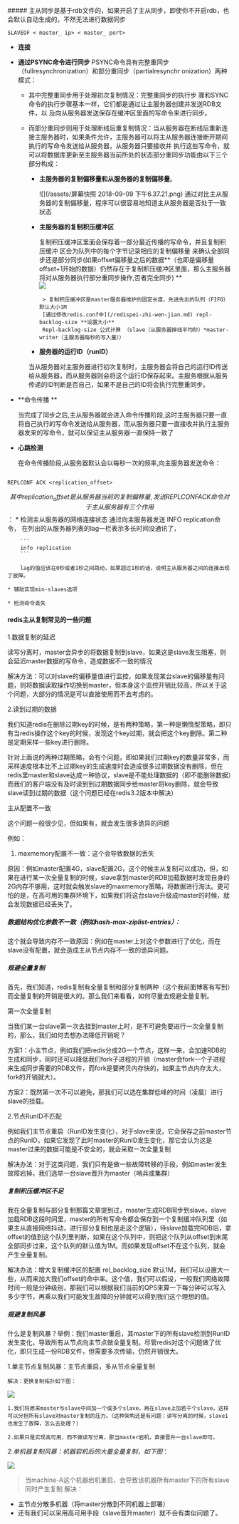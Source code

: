 [](/chi-jiu-hua.md)##### 主从同步是基于rdb文件的，如果开启了主从同步，即使你不开启rdb，也会默认自动生成的，不然无法进行数据同步

```
SLAVEOF < master_ ip> < master_ port>
```


* **连接**

* **通过PSYNC命令进行同步**
PSYNC命令具有完整重同步（fullresynchronization）和部分重同步（partialresynchr    onization）两种模式：
    
    * 其中完整重同步用于处理初次复制情况：完整重同步的执行步    骤和SYNC命令的执行步骤基本一样，它们都是通过让主服务器创建并发送RDB文件，以    及向从服务器发送保存在缓冲区里面的写命令来进行同步。
    
    * 而部分重同步则用于处理断线后重复制情况：当从服务器在断线后重新连接主服务器时，如果条件允许，主服务器可以将主从服务器连接断开期间执行的写命令发送给从服务器，从服务器只要接收并    执行这些写命令，就可以将数据库更新至主服务器当前所处的状态部分重同步功能由以下三个部分构成：
    
        * **主服务器的复制偏移量和从服务器的复制偏移量**。
        
            ![](/assets/屏幕快照 2018-09-09 下午6.37.21.png)
            通过对比主从服务器的复制偏移量，程序可以很容易地知道主从服务器是否处于一致状态
        * **主服务器的复制积压缓冲区**
            
            复制积压缓冲区里面会保存着一部分最近传播的写命令，并且复制积压缓冲 区会为队列中的每个字节记录相应的复制偏移量 来确认全部同步还是部分同步(如果offset偏移量之后的数据**（也即是偏移量offset+1开始的数据）仍然存在于复制积压缓冲区里面，那么主服务器将对从服务器执行部分重同步操作,否者完全同步) **         
           ![](/assets/redis.png)
           
           
               > 复制积压缓冲区是master服务器维护的固定长度，先进先出的队列（FIFO）默认大小1M
               [通过修改redis.conf中](/redispei-zhi-wen-jian.md) repl-backlog-size **设置大小**
               Repl-backlog-size 公式计算 （slave（从服务器掉线平均秒）*master-writer（主服务器每秒的写入量））
               
        * **服务器的运行ID（runID）**
        
        当从服务器对主服务器进行初次复制时，主服务器会将自己的运行ID传送给从服务器，而从服务器则会将这个运行ID保存起来。主服务根据从服务传递的ID判断是否自己，如果不是自己的ID将会执行完整重同步。
        
         
    
* **命令传播  **

    当完成了同步之后,主从服务器就会进入命令传播阶段,这时主服务器只要一直将自己执行的写命令发送给从服务器，而从服务器只要一直接收并执行主服务器发来的写命令，就可以保证主从服务器一直保持一致了


* **心跳检测**

    在命令传播阶段,从服务器默认会以每秒一次的频率,向主服务器发送命令：
     
 ```
 
 REPLCONF ACK <replication_offset>
 
 ```
 
$$ 其中replication_offset是从服务器当前的复制偏移量,发送REPLCONF ACK命令对于主从服务器有三个作用 $$：
    * 检测主从服务器的网络连接状态 
        通过向主服务器发送 INFO replication命令， 在列出的从服务器列表的lag一栏表示多长时间没通讯了，
 
        ```
        info replication 
        ```
        
        lag的值应该在0秒或者1秒之间跳动，如果超过1秒的话，说明主从服务器之间的连接出现了故障。
 
    * 辅助实现min-slaves选项
    
    * 检测命令丢失
    
  
#### redis主从复制常见的一些问题


1.数据复制的延迟

读写分离时，master会异步的将数据复制到slave，如果这是slave发生阻塞，则会延迟master数据的写命令，造成数据不一致的情况

解决方法：可以对slave的偏移量值进行监控，如果发现某台slave的偏移量有问题，则将数据读取操作切换到master，但本身这个监控开销比较高，所以关于这个问题，大部分的情况是可以直接使用而不去考虑的。

2.读到过期的数据

我们知道redis在删除过期key的时候，是有两种策略，第一种是懒惰型策略，即只有当redis操作这个key的时候，发现这个key过期，就会把这个key删除。第二种是定期采样一些key进行删除。

针对上面说的两种过期策略，会有个问题，即如果我们过期key的数量非常多，而采样速度根本比不上过期key的生成速度时会造成很多过期数据没有删除，但在redis里master和slave达成一种协议，slave是不能处理数据的（即不能删除数据）而我们的客户端没有及时读到到过期数据同步给master将key删除，就会导致slave读到过期的数据（这个问题已经在redis3.2版本中解决）

主从配置不一致

这个问题一般很少见，但如果有，就会发生很多诡异的问题

例如：

1. maxmemory配置不一致：这个会导致数据的丢失

原因：例如master配置4G，slave配置2G，这个时候主从复制可以成功，但，如果在进行某一次全量复制的时候，slave拿到master的RDB加载数据时发现自身的2G内存不够用，这时就会触发slave的maxmemory策略，将数据进行淘汰。更可怕的是，在高可用的集群环境下，如果我们将这台slave升级成master的时候，就会发现数据已经丢失了。

##### 数据结构优化参数不一致（例如hash-max-ziplist-entries）：

这个就会导致内存不一致原因：例如在master上对这个参数进行了优化，而在slave没有配置，就会造成主从节点内存不一致的诡异问题。

##### 规避全量复制

首先，我们知道，redis复制有全量复制和部分复制两种（这个我前面博客有写到）而全量复制的开销是很大的。那么我们来看看，如何尽量去规避全量复制。

 第一次全量复制

当我们某一台slave第一次去挂到master上时，是不可避免要进行一次全量复制的，那么，我们如何去想办法降低开销呢？

方案1：小主节点，例如我们把redis分成2G一个节点，这样一来，会加速RDB的生成和同步，同时还可以降低我们fork子进程的开销（master会fork一个子进程来生成同步需要的RDB文件，而fork是要拷贝内存快的，如果主节点内存太大，fork的开销就大）。

方案2：既然第一次不可以避免，那我们可以选在集群低峰的时间（凌晨）进行slave的挂载。

2.节点RunID不匹配

例如我们主节点重启（RunID发生变化），对于slave来说，它会保存之前master节点的RunID，如果它发现了此时master的RunID发生变化，那它会认为这是master过来的数据可能是不安全的，就会采取一次全量复制

解决办法：对于这类问题，我们只有是做一些故障转移的手段，例如master发生故障宕掉，我们选举一台slave晋升为master（哨兵或集群）

##### 复制积压缓冲区不足

我在全量复制与部分复制那篇文章提到过，master生成RDB同步到slave，slave加载RDB这段时间里，master的所有写命令都会保存到一个复制缓冲队列里（如果主从直接网络抖动，进行部分复制也是走这个逻辑），待slave加载完RDB后，拿offset的值到这个队列里判断，如果在这个队列中，则把这个队列从offset到末尾全部同步过来，这个队列的默认值为1M。而如果发现offset不在这个队列，就会产生全量复制。

解决办法：增大复制缓冲区的配置 rel_backlog_size 默认1M，我们可以设置大一些，从而来加大我们offset的命中率。这个值，我们可以假设，一般我们网络故障时间一般是分钟级别，那我们可以根据我们当前的QPS来算一下每分钟可以写入多少字节，再乘以我们可能发生故障的分钟就可以得到我们这个理想的值。

##### 规避复制风暴

什么是复制风暴？举例：我们master重启，其master下的所有slave检测到RunID发生变化，导致所有从节点向主节点做全量复制。尽管redis对这个问题做了优化，即只生成一份RDB文件，但需要多次传输，仍然开销很大。

1.单主节点复制风暴：主节点重启，多从节点全量复制
    
    解决：更换复制拓扑如下图：
![](/assets/175610_poHK_3371837.png)
    
    
    
    1.我们将原来master与slave中间加一个或多个slave，再在slave上加若干个slave，这样可以分担所有slave对master复制的压力。（这种架构还是有问题：读写分离的时候，slave1也发生了故障，怎么去处理？）
    
    2.如果只是实现高可用，而不做读写分离，那当master宕机，直接晋升一台slave即可。
    
_2.单机器复制风暴：机器宕机后的大量全量复制，如下图_：    

 ![](/assets/180134_ChpF_3371837.png)
          
> 当machine-A这个机器宕机重启，会导致该机器所有master下的所有slave同时产生复制 
解决：
* 主节点分散多机器（将master分散到不同机器上部署）
* 还有我们可以采用高可用手段（slave晋升master）就不会有类似问题了。     







 




                            